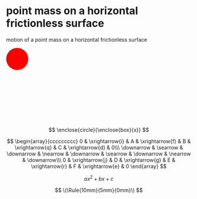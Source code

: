 # point mass on a horizontal frictionless surface
motion of a point mass on a horizontal frictionless surface


<svg xmlns="http://www.w3.org/2000/svg" width="200" height="200" viewBox="0 0 200 200">
  <circle id="circle--red" cx="30" cy="30" r="30" fill="#f00"/>
</svg>

$$
\enclose{circle}{\enclose{box}{x}}
$$

$$
\begin{array}{ccccccccc}   
0 & \xrightarrow{i} & A & \xrightarrow{f} & B & \xrightarrow{q} & C & \xrightarrow{d} & 0\\\
\downarrow & \searrow & \downarrow & \nearrow & \downarrow & \searrow & \downarrow & \nearrow & \downarrow\\\  
0 & \xrightarrow{j} & D & \xrightarrow{g} & E & \xrightarrow{r} & F & \xrightarrow{e} & 0  
\end{array}  
$$

$$
ax^2 + bx + c
$$

$$
\(\Rule{10mm}{5mm}{0mm}\)
$$
